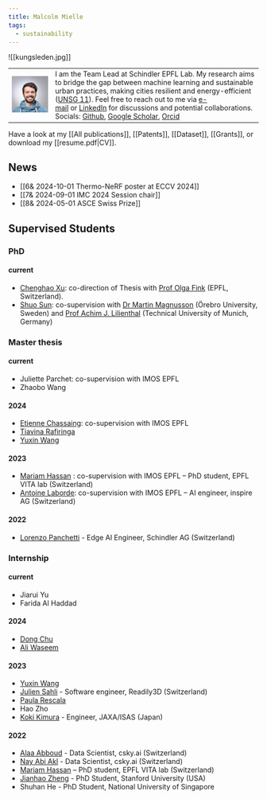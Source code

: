 ```yaml
---
title: Malcolm Mielle
tags:
  - sustainability
---
```

![[kungsleden.jpg]]

|                      |                                                                                                                                                                                                                                                                                                                                                                                                                                                                                                                                                                                                                                                                                                          |
| -------------------- | -------------------------------------------------------------------------------------------------------------------------------------------------------------------------------------------------------------------------------------------------------------------------------------------------------------------------------------------------------------------------------------------------------------------------------------------------------------------------------------------------------------------------------------------------------------------------------------------------------------------------------------------------------------------------------------------------------- |
| ![](images/logo.jpg) | I am the Team Lead at Schindler EPFL Lab. My research aims to bridge the gap between machine learning and sustainable urban practices, making cities resilient and energy-efficient ([UNSG 11](https://www.unep.org/explore-topics/sustainable-development-goals/why-do-sustainable-development-goals-matter/goal-11)). Feel free to reach out to me via [e-mail](mailto:mmielle.wizard049@passinbox.com) or [LinkedIn](https://www.linkedin.com/in/malcolm-mielle) for discussions and potential collaborations.<br>Socials: [Github](https://github.com/MalcolmMielle), [Google Scholar](https://scholar.google.com/citations?user=niir1TkAAAAJ&hl=en), [Orcid](https://orcid.org/0000-0002-3079-0512) |

Have a look at my [[All publications]], [[Patents]], [[Dataset]], [[Grants]], or download my [[resume.pdf|CV]].

## News

* [[6& 2024-10-01 Thermo-NeRF poster at ECCV 2024]]
* [[7& 2024-09-01 IMC 2024 Session chair]]
* [[8& 2024-05-01 ASCE Swiss Prize]]

## Supervised Students

### PhD

#### current

* [Chenghao Xu](https://kyle-xu001.github.io/): co-direction of Thesis with [Prof Olga Fink](https://scholar.google.com/citations?user=eAcIoUgAAAAJ&hl=en) (EPFL, Switzerland).
* [Shuo Sun](https://scholar.google.com/citations?user=C8v1wqsAAAAJ&hl=de&oi=ao): co-supervision with [Dr Martin Magnusson](https://scholar.google.com/citations?user=s9fPUg8AAAAJ&hl=en) (Örebro University, Sweden) and [Prof Achim J. Lilienthal](https://scholar.google.com/citations?user=_CdZ5cgAAAAJ&hl=en) (Technical University of Munich, Germany)

### Master thesis

#### current

* Juliette Parchet: co-supervision with IMOS EPFL
* Zhaobo Wang

#### 2024

* <a href='https://www.linkedin.com/in/etiennechassaing'/>Etienne Chassaing</a>: co-supervision with IMOS EPFL
* <a href='https://ch.linkedin.com/in/tiavina-rafiringa-40ab73183'/>Tiavina Rafiringa</a>
* <a href='https://www.linkedin.com/in/yuxin-wang-624a10192'/>Yuxin Wang</a>

#### 2023

* <a href='https://scholar.google.fr/citations?user=RHHfk44AAAAJ/'>Mariam Hassan</a> : co-supervision with IMOS EPFL – PhD student, EPFL VITA lab (Switzerland)
* <a href='https://www.linkedin.com/in/antoine-laborde-ml/'>Antoine Laborde</a>: co-supervision with IMOS EPFL – AI engineer, inspire AG (Switzerland)

#### 2022

* <a href='https://www.linkedin.com/in/lorenzopanchetti'/>Lorenzo Panchetti</a> - Edge AI Engineer, Schindler AG (Switzerland)

### Internship

#### current

* Jiarui Yu
* Farida Al Haddad

#### 2024

* <a href='https://www.linkedin.com/in/dong-chu-/'/>Dong Chu</a>
* <a href='https://www.linkedin.com/in/ali-waseem-965010164'/>Ali Waseem</a>

#### 2023

* <a href='https://www.linkedin.com/in/yuxin-wang-624a10192'/>Yuxin Wang</a>
* <a href='https://www.linkedin.com/in/julien-sahli/'/>Julien Sahli</a> - Software engineer, Readily3D (Switzerland)
* <a href='https://www.linkedin.com/in/paularescala'/>Paula Rescala</a>
* Hao Zho
* <a href='https://www.linkedin.com/in/koki-kimura-369857226/'/>Koki Kimura</a> - Engineer, JAXA/ISAS (Japan)

#### 2022

* <a href='https://www.linkedin.com/in/alaa-abboud'/>Alaa Abboud</a> - Data Scientist, csky.ai (Switzerland)
* <a href='https://www.linkedin.com/in/aa-nay'/>Nay Abi Akl</a> - Data Scientist, csky.ai (Switzerland)
* <a href='https://scholar.google.fr/citations?user=RHHfk44AAAAJ'/>Mariam Hassan</a> – PhD student, EPFL VITA lab (Switzerland)
* <a href='https://scholar.google.com/citations?user=2coJL80AAAAJ&hl=de'/>Jianhao Zheng</a> - PhD Student, Stanford University (USA)
* Shuhan He - PhD Student, National University of Singapore
